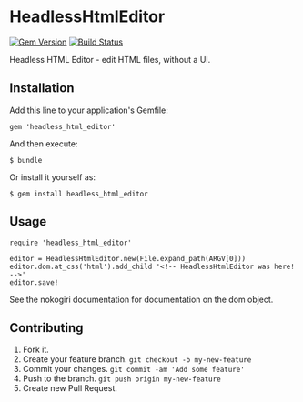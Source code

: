 # HeadlessHtmlEditor
[![Gem Version](https://badge.fury.io/rb/headless_html_editor.png)](http://badge.fury.io/rb/headless_html_editor)
[![Build Status](https://secure.travis-ci.org/bofrede/headless_html_editor.png?branch=master)](http://travis-ci.org/bofrede/headless_html_editor)

Headless HTML Editor - edit HTML files, without a UI.

## Installation

Add this line to your application's Gemfile:

    gem 'headless_html_editor'

And then execute:

    $ bundle

Or install it yourself as:

    $ gem install headless_html_editor

## Usage
	require 'headless_html_editor'
	
    editor = HeadlessHtmlEditor.new(File.expand_path(ARGV[0]))
    editor.dom.at_css('html').add_child '<!-- HeadlessHtmlEditor was here! -->'
    editor.save!

See the nokogiri documentation for documentation on the dom object.

## Contributing

1. Fork it.
2. Create your feature branch. `git checkout -b my-new-feature`
3. Commit your changes. `git commit -am 'Add some feature'`
4. Push to the branch. `git push origin my-new-feature`
5. Create new Pull Request.
